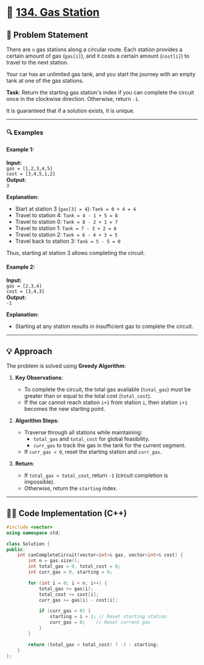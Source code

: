 # 🚗 [134. Gas Station](https://leetcode.com/problems/gas-station/)

## 📜 Problem Statement

There are `n` gas stations along a circular route. Each station provides a certain amount of gas (`gas[i]`), and it costs a certain amount (`cost[i]`) to travel to the next station.  

Your car has an unlimited gas tank, and you start the journey with an empty tank at one of the gas stations.  

**Task**: Return the starting gas station's index if you can complete the circuit once in the clockwise direction. Otherwise, return `-1`.  

It is guaranteed that if a solution exists, it is unique.

---

### 🔍 Examples

#### Example 1:
**Input:**  
`gas = [1,2,3,4,5]`  
`cost = [3,4,5,1,2]`  
**Output:**  
`3`  

**Explanation:**  
- Start at station 3 (`gas[3] = 4`): `Tank = 0 + 4 = 4`  
- Travel to station 4: `Tank = 4 - 1 + 5 = 8`  
- Travel to station 0: `Tank = 8 - 2 + 1 = 7`  
- Travel to station 1: `Tank = 7 - 3 + 2 = 6`  
- Travel to station 2: `Tank = 6 - 4 + 3 = 5`  
- Travel back to station 3: `Tank = 5 - 5 = 0`  

Thus, starting at station 3 allows completing the circuit.

#### Example 2:
**Input:**  
`gas = [2,3,4]`  
`cost = [3,4,3]`  
**Output:**  
`-1`  

**Explanation:**  
- Starting at any station results in insufficient gas to complete the circuit.

---

## 💡 Approach

The problem is solved using **Greedy Algorithm**:

1. **Key Observations**:
   - To complete the circuit, the total gas available (`total_gas`) must be greater than or equal to the total cost (`total_cost`).
   - If the car cannot reach station `i+1` from station `i`, then station `i+1` becomes the new starting point.
   
2. **Algorithm Steps**:
   - Traverse through all stations while maintaining:
     - `total_gas` and `total_cost` for global feasibility.
     - `curr_gas` to track the gas in the tank for the current segment.
   - If `curr_gas < 0`, reset the starting station and `curr_gas`.

3. **Return**:
   - If `total_gas < total_cost`, return `-1` (circuit completion is impossible).
   - Otherwise, return the `starting` index.

---

## 👨‍💻 Code Implementation (C++)

```cpp
#include <vector>
using namespace std;

class Solution {
public:
    int canCompleteCircuit(vector<int>& gas, vector<int>& cost) {
        int n = gas.size();
        int total_gas = 0, total_cost = 0;
        int curr_gas = 0, starting = 0;

        for (int i = 0; i < n; i++) {
            total_gas += gas[i];
            total_cost += cost[i];
            curr_gas += gas[i] - cost[i];

            if (curr_gas < 0) {
                starting = i + 1; // Reset starting station
                curr_gas = 0;    // Reset current gas
            }
        }

        return (total_gas < total_cost) ? -1 : starting;
    }
};
